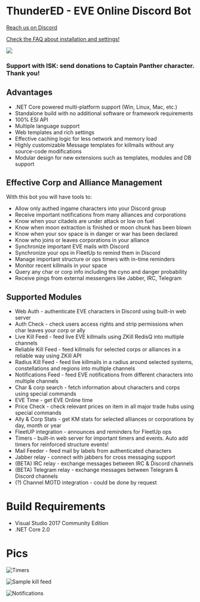 # ThunderED - EVE Online Discord Bot
[Reach us on Discord](https://discord.gg/UsnY6UR)

[Check the FAQ about installation and settings!](https://github.com/panthernet/ThunderED/wiki)

![](https://ci.appveyor.com/api/projects/status/67i3q6v804sjyse6?svg=true)

### Support with ISK: send donations to Captain Panther character. Thank you!

## Advantages
* .NET Core powered multi-platform support (Win, Linux, Mac, etc.)
* Standalone build with no additional software or framework requirements
* 100% ESI API
* Multiple language support
* Web templates and rich settings
* Effective caching logic for less network and memory load
* Highly customizable Message templates for killmails without any source-code modifications
* Modular design for new extensions such as templates, modules and DB support

## Effective Corp and Alliance Management
With this bot you will have tools to:
* Allow only authed ingame characters into your Discord group
* Receive important notifications from many alliances and corporations
* Know when your citadels are under attack or low on fuel
* Know when moon extraction is finished or moon chunk has been blown
* Know when your sov space is in danger or war has been declared
* Know who joins or leaves corporations in your alliance
* Synchronize important EVE mails with Discord
* Synchronize your ops in FleetUp to remind them in Discord
* Manage important structure or ops timers with in-time reminders
* Monitor recent killmails in your space
* Query any char or corp info including the cyno and danger probability
* Receive pings from external messengers like Jabber, IRC, Telegram

## Supported Modules
* Web Auth - authenticate EVE characters in Discord using built-in web server
* Auth Check - check users access rights and strip permissions when char leaves your corp or ally
* Live Kill Feed - feed live EVE killmails using ZKill RedisQ into multiple channels 
* Reliable Kill Feed - feed killmails for selected corps or alliances in a reliable way using ZKill API
* Radius Kill Feed - feed live killmails in a radius around selected systems, constellations and regions into multiple channels
* Notifications Feed - feed EVE notifications from different characters into multiple channels
* Char & corp search - fetch information about characters and corps using special commands
* EVE Time - get EVE Online time
* Price Check - check relevant prices on item in all major trade hubs using special commands
* Ally & Corp Stats - get KM stats for selected alliances or corporations by day, month or year
* FleetUP integration - announces and reminders for FleetUp ops
* Timers - built-in web server for important timers and events. Auto add timers for reinforced structure events!
* Mail Feeder - feed mail by labels from authenticated characters 
* Jabber relay - connect with jabbers for cross messaging support
* (BETA) IRC relay - exchange messages between IRC & Discord channels
* (BETA) Telegram relay - exchange messages between Telegram & Discord channels
* (?) Channel MOTD integration - could be done by request

# Build Requirements
* Visual Studio 2017 Community Edition
* .NET Core 2.0

# Pics
![Timers](http://dl3.joxi.net/drive/2018/05/06/0014/0683/967339/39/fcb3e030f2.jpg)

![Sample kill feed](http://dl3.joxi.net/drive/2018/05/04/0014/0683/967339/39/4605864a01.jpg)

![Notifications](http://dl3.joxi.net/drive/2018/05/04/0014/0683/967339/39/39e91a5fde.jpg)
